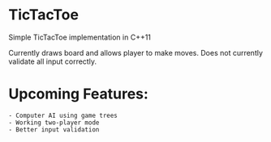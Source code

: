 # TicTacToe
Simple TicTacToe implementation in C++11

Currently draws board and allows player to make moves. Does not currently validate all input correctly.  

# Upcoming Features:

    - Computer AI using game trees
    - Working two-player mode
    - Better input validation
